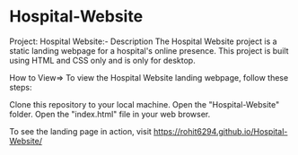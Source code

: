 # Hospital-Website

Project: Hospital Website:- Description The Hospital Website project is a static landing webpage for a hospital's online presence. This project is built using HTML and CSS only and is only for desktop.

How to View=> To view the Hospital Website landing webpage, follow these steps:

Clone this repository to your local machine. Open the "Hospital-Website" folder. Open the "index.html" file in your web browser.

To see the landing page in action, visit https://rohit6294.github.io/Hospital-Website/
